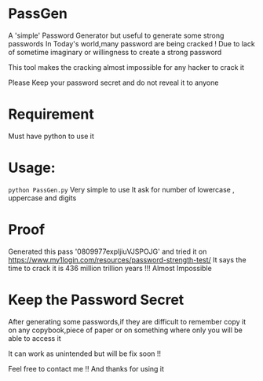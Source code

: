 # PassGen
A 'simple' Password Generator but useful to generate some strong passwords
In Today's world,many password are being cracked ! Due to lack of sometime imaginary or willingness to create a strong password

This tool makes the cracking almost impossible for any hacker to crack it

Please Keep your password secret and do not reveal it to anyone 

# Requirement 
Must have python to use it

# Usage:
`python PassGen.py`
Very simple to use
It ask for number of lowercase , uppercase and digits

# Proof
Generated this pass '0809977expljiuVJSPOJG' and tried it on https://www.my1login.com/resources/password-strength-test/
It says the time to crack it is 436 million trillion years !!!
Almost Impossible 

# Keep the Password Secret
After generating some passwords,if they are difficult to remember copy it on any copybook,piece of paper or on something where only you will be able to access it 



It can work as unintended but will be fix soon !!


Feel free to contact me !!
And thanks for using it 
